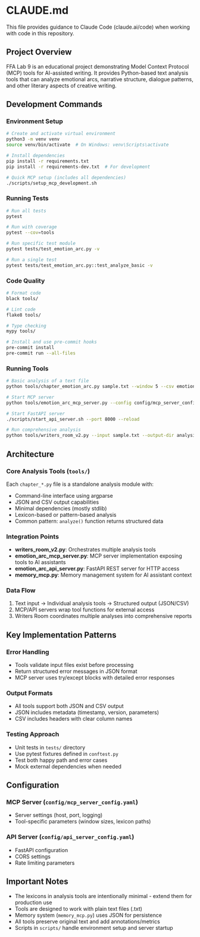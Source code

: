 # CLAUDE.md

This file provides guidance to Claude Code (claude.ai/code) when working with code in this repository.

## Project Overview

FFA Lab 9 is an educational project demonstrating Model Context Protocol (MCP) tools for AI-assisted writing. It provides Python-based text analysis tools that can analyze emotional arcs, narrative structure, dialogue patterns, and other literary aspects of creative writing.

## Development Commands

### Environment Setup
```bash
# Create and activate virtual environment
python3 -m venv venv
source venv/bin/activate  # On Windows: venv\Scripts\activate

# Install dependencies
pip install -r requirements.txt
pip install -r requirements-dev.txt  # For development

# Quick MCP setup (includes all dependencies)
./scripts/setup_mcp_development.sh
```

### Running Tests
```bash
# Run all tests
pytest

# Run with coverage
pytest --cov=tools

# Run specific test module
pytest tests/test_emotion_arc.py -v

# Run a single test
pytest tests/test_emotion_arc.py::test_analyze_basic -v
```

### Code Quality
```bash
# Format code
black tools/

# Lint code
flake8 tools/

# Type checking
mypy tools/

# Install and use pre-commit hooks
pre-commit install
pre-commit run --all-files
```

### Running Tools
```bash
# Basic analysis of a text file
python tools/chapter_emotion_arc.py sample.txt --window 5 --csv emotions.csv

# Start MCP server
python tools/emotion_arc_mcp_server.py --config config/mcp_server_config.yaml

# Start FastAPI server
./scripts/start_api_server.sh --port 8000 --reload

# Run comprehensive analysis
python tools/writers_room_v2.py --input sample.txt --output-dir analysis_results/
```

## Architecture

### Core Analysis Tools (`tools/`)
Each `chapter_*.py` file is a standalone analysis module with:
- Command-line interface using argparse
- JSON and CSV output capabilities
- Minimal dependencies (mostly stdlib)
- Lexicon-based or pattern-based analysis
- Common pattern: `analyze()` function returns structured data

### Integration Points
- **writers_room_v2.py**: Orchestrates multiple analysis tools
- **emotion_arc_mcp_server.py**: MCP server implementation exposing tools to AI assistants
- **emotion_arc_api_server.py**: FastAPI REST server for HTTP access
- **memory_mcp.py**: Memory management system for AI assistant context

### Data Flow
1. Text input → Individual analysis tools → Structured output (JSON/CSV)
2. MCP/API servers wrap tool functions for external access
3. Writers Room coordinates multiple analyses into comprehensive reports

## Key Implementation Patterns

### Error Handling
- Tools validate input files exist before processing
- Return structured error messages in JSON format
- MCP server uses try/except blocks with detailed error responses

### Output Formats
- All tools support both JSON and CSV output
- JSON includes metadata (timestamp, version, parameters)
- CSV includes headers with clear column names

### Testing Approach
- Unit tests in `tests/` directory
- Use pytest fixtures defined in `conftest.py`
- Test both happy path and error cases
- Mock external dependencies when needed

## Configuration

### MCP Server (`config/mcp_server_config.yaml`)
- Server settings (host, port, logging)
- Tool-specific parameters (window sizes, lexicon paths)

### API Server (`config/api_server_config.yaml`)
- FastAPI configuration
- CORS settings
- Rate limiting parameters

## Important Notes

- The lexicons in analysis tools are intentionally minimal - extend them for production use
- Tools are designed to work with plain text files (.txt)
- Memory system (`memory_mcp.py`) uses JSON for persistence
- All tools preserve original text and add annotations/metrics
- Scripts in `scripts/` handle environment setup and server startup
